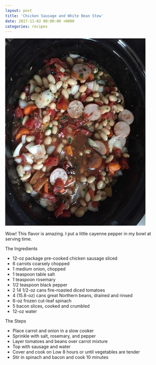 ```yaml
---
layout: post
title: 'Chicken Sausage and White Bean Stew'
date: 2017-11-02 00:00:00 +0000
categories: recipes
---
```


![Chicken Sausage and White Bean Stew ](/assets/chicken-sausage-white-bean-stew.jpg 'Chicken Sausage and White Bean Stew')

Wow! This flavor is amazing. I put a little cayenne pepper in my bowl at serving time.

The Ingredients

- 12-oz package pre-cooked chicken sausage sliced
- 6 carrots coarsely chopped
- 1 medium onion, chopped
- 1 teaspoon table salt
- 1 teaspoon rosemary
- 1/2 teaspoon black pepper
- 2 14 1/2-oz cans fire-roasted diced tomatoes
- 4 (15.8-oz) cans great Northern beans, drained and rinsed
- 6-oz frozen cut-leaf spinach
- 5 bacon slices, cooked and crumbled
- 12-oz water

The Steps

- Place carrot and onion in a slow cooker
- Sprinkle with salt, rosemary, and pepper
- Layer tomatoes and beans over carrot mixture
- Top with sausage and water
- Cover and cook on Low 8 hours or until vegetables are tender
- Stir in spinach and bacon and cook 10 minutes
